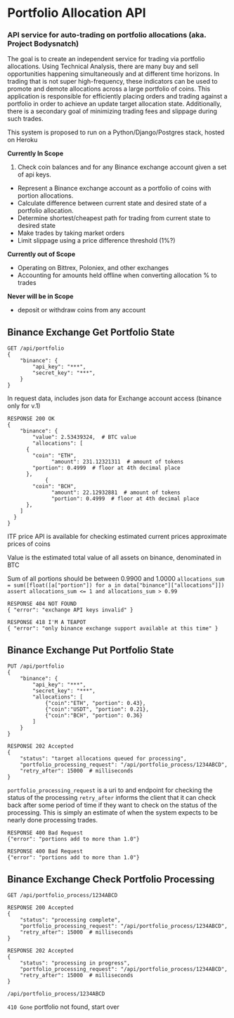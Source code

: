 # Portfolio Allocation API

### API service for auto-trading on portfolio allocations (aka. Project Bodysnatch)

The goal is to create an independent service for trading via portfolio allocations.
Using Technical Analysis, there are many buy and sell opportunities happening simultaneously and at different time horizons. In trading that is not super high-frequency, these indicators can be used to promote and demote allocations across a large portfolio of coins. This application is responsible for efficiently placing orders and trading against a portfolio in order to achieve an update target allocation state. Additionally, there is a secondary goal of minimizing trading fees and slippage during such trades.

This system is proposed to run on a Python/Django/Postgres stack, hosted on Heroku


**Currently In Scope**

1. Check coin balances and for any Binance exchange account given a set of api keys.
- Represent a Binance exchange account as a portfolio of coins with portion allocations.
- Calculate difference between current state and desired state of a portfolio allocation.
- Determine shortest/cheapest path for trading from current state to desired state
- Make trades by taking market orders
- Limit slippage using a price difference threshold (1%?)


**Currently out of Scope**

- Operating on Bittrex, Poloniex, and other exchanges
- Accounting for amounts held offline when converting allocation % to trades

**Never will be in Scope**

- deposit or withdraw coins from any account


## Binance Exchange Get Portfolio State

```
GET /api/portfolio
{
	"binance": {
		"api_key": "***",
		"secret_key": "***",
	}
}
```

In request data, includes json data for Exchange account access (binance only for v.1)

```
RESPONSE 200 OK
{
	"binance": {
		"value": 2.53439324,  # BTC value
		"allocations": [
      {
        "coin": "ETH",
			  "amount": 231.12321311  # amount of tokens
        "portion": 0.4999  # floor at 4th decimal place
      },
			{
        "coin": "BCH",
			  "amount": 22.12932881  # amount of tokens
			  "portion": 0.4999  # floor at 4th decimal place 
      },
    ]
  }
}
```

ITF price API is available for checking estimated current prices approximate prices of coins

Value is the estimated total value of all assets on binance, denominated in BTC

Sum of all portions should be between 0.9900 and 1.0000
`allocations_sum = sum([float([a["portion"]) for a in data["binance"]["allocations"]])`
`assert allocations_sum <= 1 and allocations_sum > 0.99`

```
RESPONSE 404 NOT FOUND
{ "error": "exchange API keys invalid" }
```

```
RESPONSE 418 I'M A TEAPOT
{ "error": "only binance exchange support available at this time" }
```


## Binance Exchange Put Portfolio State

```
PUT /api/portfolio
{
	"binance": {
		"api_key": "***",
		"secret_key": "***",
		"allocations": [
			{"coin":"ETH", "portion": 0.43},
			{"coin":"USDT", "portion": 0.21},
			{"coin":"BCH", "portion": 0.36}
		]
	}
}
```

```
RESPONSE 202 Accepted
{ 
	"status": "target allocations queued for processing",
	"portfolio_processing_request": "/api/portfolio_process/1234ABCD",
	"retry_after": 15000  # milliseconds
}
```

`portfolio_processing_request` is a uri to and endpoint for checking the status of the processing
`retry_after` informs the client that it can check back after some period of time if they want to check on the status of the processing. This is simply an estimate of when the system expects to be nearly done processing trades.

```
RESPONSE 400 Bad Request
{"error": "portions add to more than 1.0"}
```

```
RESPONSE 400 Bad Request
{"error": "portions add to more than 1.0"}
```

## Binance Exchange Check Portfolio Processing


`GET /api/portfolio_process/1234ABCD`

```
RESPONSE 200 Accepted
{ 
	"status": "processing complete",
	"portfolio_processing_request": "/api/portfolio_process/1234ABCD",
	"retry_after": 15000  # milliseconds
}
```

```
RESPONSE 202 Accepted
{ 
	"status": "processing in progress",
	"portfolio_processing_request": "/api/portfolio_process/1234ABCD",
	"retry_after": 15000  # milliseconds
}
```


`/api/portfolio_process/1234ABCD`



`410 Gone`
portfolio not found, start over
